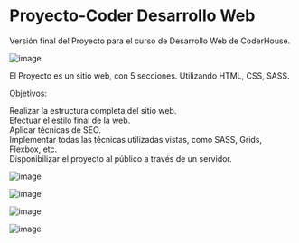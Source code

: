 # Proyecto-Coder Desarrollo Web

Versión final del Proyecto para el curso de Desarrollo Web de CoderHouse. 

![image](https://github.com/pablorivelli/Proyecto-Coder/assets/125373961/cfdfab41-5f49-4b10-b946-ed7e6e2700d8)

El Proyecto es un sitio web, con 5 secciones. Utilizando HTML, CSS, SASS. 

Objetivos:

Realizar la estructura completa del sitio web. <br>
Efectuar el estilo final de la web.<br>
Aplicar técnicas de SEO.<br>
Implementar todas las técnicas utilizadas vistas, como SASS, Grids, Flexbox, etc. <br>
Disponibilizar el proyecto al público a través de un servidor.<br>

![image](https://github.com/pablorivelli/Proyecto-Coder/assets/125373961/111a9718-0e27-4782-a5bc-378d12f31275)

![image](https://github.com/pablorivelli/Proyecto-Coder/assets/125373961/f7ae3d12-9b8d-45d8-be5d-131f37131935)

![image](https://github.com/pablorivelli/Proyecto-Coder/assets/125373961/6f787173-2fef-4058-8baa-c91976ece598)

![image](https://github.com/pablorivelli/Proyecto-Coder/assets/125373961/c740310a-ff46-4325-8b89-0a64943cdb8c)

